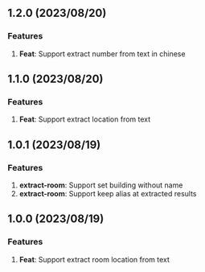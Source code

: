 ## 1.2.0 (2023/08/20)

### Features

1. **Feat**: Support extract number from text in chinese

## 1.1.0 (2023/08/20)

### Features

1. **Feat**: Support extract location from text

## 1.0.1 (2023/08/19)

### Features

1. **extract-room**: Support set building without name
2. **extract-room**: Support keep alias at extracted results

## 1.0.0 (2023/08/19)

### Features

1. **Feat**: Support extract room location from text
